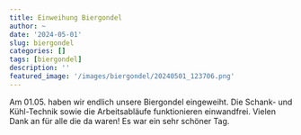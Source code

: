 ```yaml
---
title: Einweihung Biergondel
author: ~
date: '2024-05-01'
slug: biergondel
categories: []
tags: [biergondel]
description: ''
featured_image: '/images/biergondel/20240501_123706.png'
---
```


Am 01.05. haben wir endlich unsere Biergondel eingeweiht. Die Schank- und Kühl-Technik sowie die Arbeitsabläufe funktionieren einwandfrei. Vielen Dank an für alle die da waren! Es war ein sehr schöner Tag.
